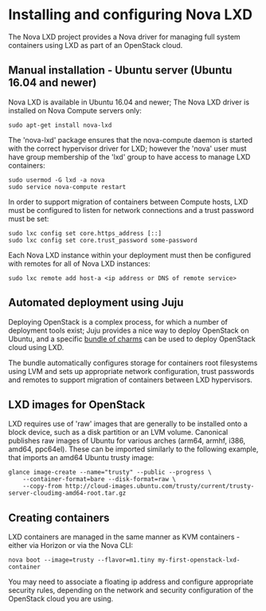 

# Installing and configuring Nova LXD

The Nova LXD project provides a Nova driver for managing full system containers using LXD as part of an OpenStack cloud.

## Manual installation - Ubuntu server (Ubuntu 16.04 and newer)

Nova LXD is available in Ubuntu 16.04 and newer;  The Nova LXD driver is installed on Nova Compute servers only:

    sudo apt-get install nova-lxd

The 'nova-lxd' package ensures that the nova-compute daemon is started
with the correct hypervisor driver for LXD; however the 'nova' user must
have group membership of the 'lxd' group to have access to manage LXD
containers:

    sudo usermod -G lxd -a nova
    sudo service nova-compute restart

In order to support migration of containers between Compute hosts, LXD must be configured to listen for network
connections and a trust password must be set:

    sudo lxc config set core.https_address [::]
    sudo lxc config set core.trust_password some-password

Each Nova LXD instance within your deployment must then be configured with remotes for all of Nova LXD instances:

    sudo lxc remote add host-a <ip address or DNS of remote service>

## Automated deployment using Juju

Deploying OpenStack is a complex process, for which a number of deployment tools exist; Juju provides a nice way
to deploy OpenStack on Ubuntu, and a specific [bundle of charms](https://jujucharms.com/u/openstack-charmers-next/openstack-lxd) can be used to deploy OpenStack cloud using LXD.

The bundle automatically configures storage for containers root filesystems using LVM and sets up appropriate network configuration,
trust passwords and remotes to support migration of containers between LXD hypervisors.

## LXD images for OpenStack

LXD requires use of 'raw' images that are generally to be installed onto a block device, such as a disk partition or an LVM volume. Canonical publishes raw images of Ubuntu for various arches (arm64, armhf, i386, amd64, ppc64el). These can be imported similarly to the following example, that imports an amd64 Ubuntu trusty image:

    glance image-create --name="trusty" --public --progress \
        --container-format=bare --disk-format=raw \
        --copy-from http://cloud-images.ubuntu.com/trusty/current/trusty-server-cloudimg-amd64-root.tar.gz

## Creating containers

LXD containers are managed in the same manner as KVM containers - either via Horizon or via the Nova CLI:

    nova boot --image=trusty --flavor=m1.tiny my-first-openstack-lxd-container

You may need to associate a floating ip address and configure appropriate security rules, depending on the network and
security configuration of the OpenStack cloud you are using.
